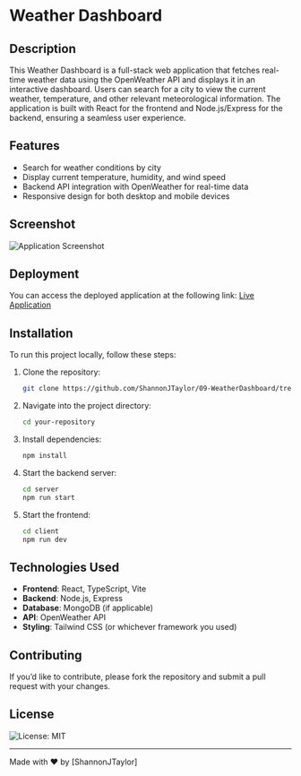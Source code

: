 # Weather Dashboard

## Description
This Weather Dashboard is a full-stack web application that fetches real-time weather data using the OpenWeather API and displays it in an interactive dashboard. Users can search for a city to view the current weather, temperature, and other relevant meteorological information. The application is built with React for the frontend and Node.js/Express for the backend, ensuring a seamless user experience.

## Features
- Search for weather conditions by city
- Display current temperature, humidity, and wind speed
- Backend API integration with OpenWeather for real-time data
- Responsive design for both desktop and mobile devices

## Screenshot
![Application Screenshot](C:\Users\shann\bootcamp-1\homework\09-WeatherDashboard\client\src\assets\images\DashboardScreenshot.png)

## Deployment
You can access the deployed application at the following link:
[Live Application](https://zero9-weatherdashboard.onrender.com)

## Installation
To run this project locally, follow these steps:

1. Clone the repository:
   ```bash
   git clone https://github.com/ShannonJTaylor/09-WeatherDashboard/tree/main
   ```
2. Navigate into the project directory:
   ```bash
   cd your-repository
   ```
3. Install dependencies:
   ```bash
   npm install
   ```
4. Start the backend server:
   ```bash
   cd server
   npm run start
   ```
5. Start the frontend:
   ```bash
   cd client
   npm run dev
   ```

## Technologies Used
- **Frontend**: React, TypeScript, Vite
- **Backend**: Node.js, Express
- **Database**: MongoDB (if applicable)
- **API**: OpenWeather API
- **Styling**: Tailwind CSS (or whichever framework you used)

## Contributing
If you’d like to contribute, please fork the repository and submit a pull request with your changes.

## License
![License: MIT](https://img.shields.io/badge/License-MIT-yellow.svg)

---
Made with ❤️ by [ShannonJTaylor]

